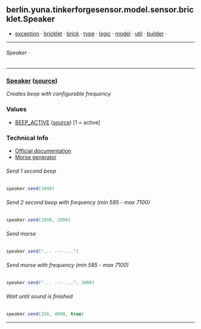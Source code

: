 
## berlin.yuna.tinkerforgesensor.model.sensor.bricklet.Speaker
* [exception](readmeDoc/berlin/yuna/tinkerforgesensor/model/exception/README.md) · [bricklet](readmeDoc/berlin/yuna/tinkerforgesensor/model/sensor/bricklet/README.md) · [brick](readmeDoc/berlin/yuna/tinkerforgesensor/model/sensor/brick/README.md) · [type](readmeDoc/berlin/yuna/tinkerforgesensor/model/type/README.md) · [logic](readmeDoc/berlin/yuna/tinkerforgesensor/logic/README.md) · [model](readmeDoc/berlin/yuna/tinkerforgesensor/model/README.md) · [util](readmeDoc/berlin/yuna/tinkerforgesensor/util/README.md) · [builder](readmeDoc/berlin/yuna/tinkerforgesensor/model/builder/README.md) · 

---
###### Speaker · 

---

### [Speaker](readmeDoc/berlin/yuna/tinkerforgesensor/model/sensor/bricklet/Speaker.md) ([source](src/main/java/berlin/yuna/tinkerforgesensor/model/sensor/bricklet/Speaker.java))

*Creates beep with configurable frequency*

### Values

* [BEEP_ACTIVE](readmeDoc/berlin/yuna/tinkerforgesensor/model/type/ValueType.md) ([source](src/main/java/berlin/yuna/tinkerforgesensor/model/type/ValueType.java)) [1 = active]
### Technical Info

* [Official documentation](https://www.tinkerforge.com/de/doc/Hardware/Bricklets/Piezo_Speaker.html)
* [Morse generator](https://morsecode.scphillips.com/translator.html)
###### Send 1 second beep
```java
speaker.send(1000)
```

###### Send 2 second beep with frequency (min 585 - max 7100)
```java
speaker.send(1000, 2000)
```

###### Send morse
```java
speaker.send("... --- ...")
```

###### Send morse with frequency (min 585 - max 7100)
```java
speaker.send("... --- ...", 3000)
```

###### Wait until sound is finished
```java
speaker.send(256, 4000, true)
```

--- 
